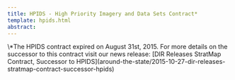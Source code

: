```yaml
---
title: HPIDS - High Priority Imagery and Data Sets Contract*
template: hpids.html
abstract:
---
```

<div class="alert alert-warning" ng-show="{{order_data}}">
  <p class="lead">
    \*The HPIDS contract expired on August 31st, 2015. For more details on the successor to this contract visit our news release: [DIR Releases StratMap Contract, Successor to HPIDS](around-the-state/2015-10-27-dir-releases-stratmap-contract-successor-hpids)
  </p>
</div>

